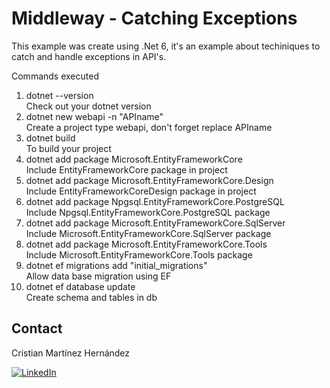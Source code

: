 # Middleway - Catching Exceptions

This example was create using .Net 6, it's an example about techiniques to catch and handle exceptions in API's. 

<p>Commands executed</p>
<ol>
  <li>dotnet --version </li> Check out your dotnet version 
  <li>dotnet new webapi -n "APIname" </li> Create a project type webapi, don't forget replace APIname
  <li>dotnet build </li> To build your project 
  <li>dotnet add package Microsoft.EntityFrameworkCore</li> Include EntityFrameworkCore package in project
  <li>dotnet add package Microsoft.EntityFrameworkCore.Design</li> Include EntityFrameworkCoreDesign package in project
  <li>dotnet add package Npgsql.EntityFrameworkCore.PostgreSQL</li> Include Npgsql.EntityFrameworkCore.PostgreSQL package 
  <li>dotnet add package Microsoft.EntityFrameworkCore.SqlServer</li> Include Microsoft.EntityFrameworkCore.SqlServer package 
  <li>dotnet add package Microsoft.EntityFrameworkCore.Tools</li> Include Microsoft.EntityFrameworkCore.Tools package 
  <li>dotnet ef migrations add "initial_migrations"</li> Allow data base migration using EF 
  <li>dotnet ef database update</li> Create schema and tables in db 

</ol>

<!-- CONTACT -->
## Contact
Cristian Martínez Hernández 

[![LinkedIn][linkedin-shield]][linkedin-url]


<!-- MARKDOWN LINKS & IMAGES -->
[linkedin-shield]: https://img.shields.io/badge/-LinkedIn-black.svg?style=for-the-badge&logo=linkedin&colorB=555
[linkedin-url]: https://www.linkedin.com/in/cristian-mart%C3%ADnez-hern%C3%A1ndez-08043699/
